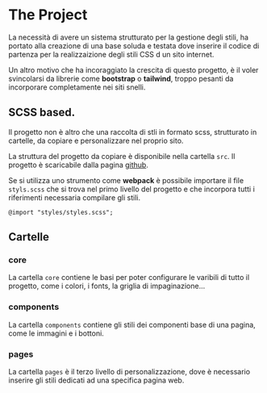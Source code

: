 # The Project

La necessità di avere un sistema strutturato per la gestione degli stili, ha portato alla creazione di una base soluda e testata dove inserire il codice di partenza per la realizzaizione degli stili CSS d un sito internet.

Un altro motivo che ha incoraggiato la crescita di questo progetto, è il voler svincolarsi da librerie come **bootstrap** o **tailwind**, troppo pesanti da incorporare completamente nei siti snelli.

## SCSS based.

Il progetto non è altro che una raccolta di stli in formato scss, strutturato in cartelle, da copiare e personalizzare nel proprio sito.

La struttura del progetto da copiare è disponibile nella cartella `src`. Il progetto è scaricabile dalla pagina [github](https://github.com/ilDug/aphrodite-sass).

Se si utilizza uno strumento come **webpack** è possibile importare il file `styls.scss` che si trova nel primo livello del progetto e che incorpora tutti i riferimenti necessaria compilare gli stili.

    @import "styles/styles.scss";

## Cartelle

### core

La cartella `core` contiene le basi per poter configurare le varibili di tutto il progetto, come i colori, i fonts, la griglia di impaginazione...

### components

La cartella `components` contiene gli stili dei componenti base di una pagina, come le immagini e i bottoni.

### pages

La cartella `pages` è il terzo livello di personalizzazione, dove è necessario inserire gli stili dedicati ad una specifica pagina web.
